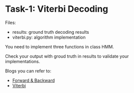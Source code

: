 # Task-1: Viterbi Decoding

Files:
- results: ground truth decoding results
- viterbi.py: algorithm implementation

You need to implement three functions in class HMM.

Check your output with groud truth in results to validate your implementations.

Blogs you can refer to:
- [Forward & Backward](https://www.cnblogs.com/pinard/p/6955871.html)
- [Viterbi](https://www.cnblogs.com/pinard/p/6991852.html)

